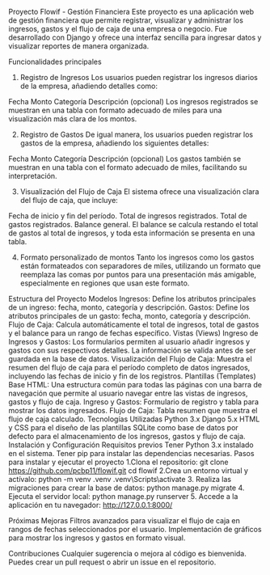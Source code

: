 Proyecto Flowif - Gestión Financiera
Este proyecto es una aplicación web de gestión financiera que permite registrar, visualizar y administrar los ingresos, gastos y el flujo de caja de una empresa o negocio. Fue desarrollado con Django y ofrece una interfaz sencilla para ingresar datos y visualizar reportes de manera organizada.

Funcionalidades principales
1. Registro de Ingresos
Los usuarios pueden registrar los ingresos diarios de la empresa, añadiendo detalles como:

Fecha
Monto
Categoría
Descripción (opcional)
Los ingresos registrados se muestran en una tabla con formato adecuado de miles para una visualización más clara de los montos.

2. Registro de Gastos
De igual manera, los usuarios pueden registrar los gastos de la empresa, añadiendo los siguientes detalles:

Fecha
Monto
Categoría
Descripción (opcional)
Los gastos también se muestran en una tabla con el formato adecuado de miles, facilitando su interpretación.

3. Visualización del Flujo de Caja
El sistema ofrece una visualización clara del flujo de caja, que incluye:

Fecha de inicio y fin del período.
Total de ingresos registrados.
Total de gastos registrados.
Balance general.
El balance se calcula restando el total de gastos al total de ingresos, y toda esta información se presenta en una tabla.

4. Formato personalizado de montos
Tanto los ingresos como los gastos están formateados con separadores de miles, utilizando un formato que reemplaza las comas por puntos para una presentación más amigable, especialmente en regiones que usan este formato.

Estructura del Proyecto
Modelos
Ingresos: Define los atributos principales de un ingreso: fecha, monto, categoría y descripción.
Gastos: Define los atributos principales de un gasto: fecha, monto, categoría y descripción.
Flujo de Caja: Calcula automáticamente el total de ingresos, total de gastos y el balance para un rango de fechas específico.
Vistas (Views)
Ingreso de Ingresos y Gastos: Los formularios permiten al usuario añadir ingresos y gastos con sus respectivos detalles. La información se valida antes de ser guardada en la base de datos.
Visualización del Flujo de Caja: Muestra el resumen del flujo de caja para el período completo de datos ingresados, incluyendo las fechas de inicio y fin de los registros.
Plantillas (Templates)
Base HTML: Una estructura común para todas las páginas con una barra de navegación que permite al usuario navegar entre las vistas de ingresos, gastos y flujo de caja.
Ingreso y Gastos: Formulario de registro y tabla para mostrar los datos ingresados.
Flujo de Caja: Tabla resumen que muestra el flujo de caja calculado.
Tecnologías Utilizadas
Python 3.x
Django 5.x
HTML y CSS para el diseño de las plantillas
SQLite como base de datos por defecto para el almacenamiento de los ingresos, gastos y flujo de caja.
Instalación y Configuración
Requisitos previos
Tener Python 3.x instalado en el sistema.
Tener pip para instalar las dependencias necesarias.
Pasos para instalar y ejecutar el proyecto
1.Clona el repositorio:
git clone https://github.com/pcbp11/flowif.git
cd flowif
2.Crea un entorno virtual y actívalo:
python -m venv .venv
.venv\Scripts\activate
3. Realiza las migraciones para crear la base de datos:
python manage.py migrate
4. Ejecuta el servidor local:
python manage.py runserver
5. Accede a la aplicación en tu navegador:
http://127.0.0.1:8000/

Próximas Mejoras
Filtros avanzados para visualizar el flujo de caja en rangos de fechas seleccionados por el usuario.
Implementación de gráficos para mostrar los ingresos y gastos en formato visual.

Contribuciones
Cualquier sugerencia o mejora al código es bienvenida. Puedes crear un pull request o abrir un issue en el repositorio.